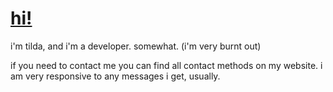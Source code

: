 # [hi!](https://squiggle.cf)

i'm tilda, and i'm a developer. somewhat. (i'm very burnt out)

if you need to contact me you can find all contact methods on my website. i am very responsive to any messages i get, usually.
